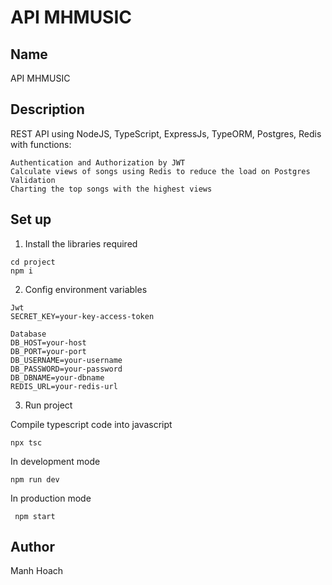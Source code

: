 # API MHMUSIC

## Name
API MHMUSIC

## Description
REST API using NodeJS, TypeScript, ExpressJs, TypeORM, Postgres, Redis with functions: 
`````````````````
Authentication and Authorization by JWT
Calculate views of songs using Redis to reduce the load on Postgres
Validation 
Charting the top songs with the highest views

`````````````````



## Set up

1. Install the libraries required
``````
cd project
npm i
``````
2. Config environment variables
``````
Jwt
SECRET_KEY=your-key-access-token 
``````
``````
Database
DB_HOST=your-host
DB_PORT=your-port
DB_USERNAME=your-username
DB_PASSWORD=your-password
DB_DBNAME=your-dbname
REDIS_URL=your-redis-url
``````



3. Run project

Compile typescript code into javascript
`````````
npx tsc
`````````

In development mode

`````````
npm run dev
`````````

In production mode
 
`````````
 npm start
`````````
    
## Author
Manh Hoach




